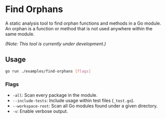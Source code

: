 # Find Orphans

A static analysis tool to find orphan functions and methods in a Go module. An orphan is a function or method that is not used anywhere within the same module.

*(Note: This tool is currently under development.)*

## Usage

```sh
go run ./examples/find-orphans [flags]
```

### Flags

-   `-all`: Scan every package in the module.
-   `--include-tests`: Include usage within test files (`_test.go`).
-   `--workspace-root`: Scan all Go modules found under a given directory.
-   `-v`: Enable verbose output.
